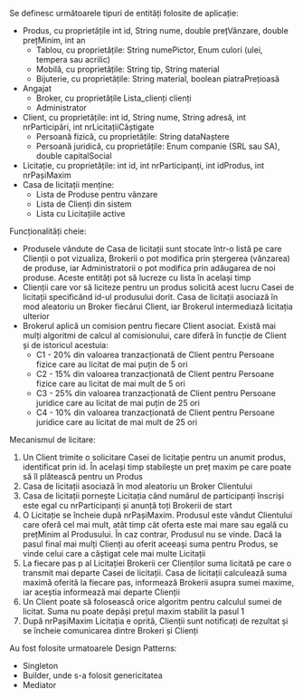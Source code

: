 Se definesc următoarele tipuri de entități folosite de aplicație:
 - Produs, cu proprietățile int id, String nume, double prețVânzare, double prețMinim, int an
    - Tablou, cu proprietățile: String numePictor, Enum culori (ulei, tempera sau acrilic)
    - Mobilă, cu proprietățile: String tip, String material
    - Bijuterie, cu proprietățile: String material, boolean piatraPrețioasă 
- Angajat
    - Broker, cu proprietățile Lista_clienți clienți
    - Administrator
- Client, cu proprietățile: int id, String nume, String adresă, int nrParticipări, int nrLicitațiiCâștigate
    - Persoană fizică, cu proprietățile: String dataNaștere
    - Persoană juridică, cu proprietățile: Enum companie (SRL sau SA), double capitalSocial
- Licitație, cu proprietățile: int id, int nrParticipanți, int idProdus, int nrPașiMaxim
- Casa de licitații menține:
    - Lista de Produse pentru vânzare
    - Lista de Clienți din sistem
    - Lista cu Licitațiile active

Funcționalități cheie:
 - Produsele vândute de Casa de licitații sunt stocate într-o listă pe care Clienții o pot vizualiza, Brokerii o pot modifica prin ștergerea (vânzarea) de produse, iar Administratorii o pot modifica prin adăugarea de noi produse. Aceste entități pot să lucreze cu lista în același timp
 - Clienții care vor să liciteze pentru un produs solicită acest lucru Casei de licitații specificând id-ul produsului dorit. Casa de licitații asociază în mod aleatoriu un Broker fiecărui Client, iar Brokerul intermediază licitația ulterior
 - Brokerul aplică un comision pentru fiecare Client asociat. Există mai mulți algoritmi de calcul al comisionului, care diferă în funcție de Client și de istoricul acestuia:
    - C1 - 20% din valoarea tranzacționată de Client pentru Persoane fizice care au licitat de mai puțin de 5 ori
    - C2 - 15% din valoarea tranzacționată de Client pentru Persoane fizice care au licitat de mai mult de 5 ori
    - C3 - 25% din valoarea tranzacționată de Client pentru Persoane juridice care au licitat de mai puțin de 25 ori
    - C4 - 10% din valoarea tranzacționată de Client pentru Persoane juridice care au licitat de mai mult de 25 ori

Mecanismul de licitare:
1. Un Client trimite o solicitare Casei de licitație pentru un anumit produs, identificat prin id. În același timp stabilește un preț maxim pe care poate să îl plătească pentru un Produs
2. Casa de licitații asociază în mod aleatoriu un Broker Clientului
3. Casa de licitații pornește Licitația când numărul de participanți înscriși este egal cu nrParticipanți și anunță toți Brokerii de start
4. O Licitație se încheie după nrPașiMaxim. Produsul este vândut Clientului care oferă cel mai mult, atât timp cât oferta este mai mare sau egală cu prețMinim al Produsului. În caz contrar, Produsul nu se vinde. Dacă la pasul final mai mulți Clienți au oferit aceeași suma pentru Produs, se vinde celui care a câștigat cele mai multe Licitații
5. La fiecare pas p al Licitației Brokerii cer Clienților suma licitată pe care o transmit mai departe Casei de licitații. Casa de licitații calculează suma maximă oferită la fiecare pas, informează Brokerii asupra sumei maxime, iar aceștia informează mai departe Clienții
6. Un Client poate să folosească orice algoritm pentru calculul sumei de licitat. Suma nu poate depăși prețul maxim stabilit la pasul 1
7. După nrPașiMaxim Licitația e oprită, Clienții sunt notificați de rezultat și se încheie comunicarea dintre Brokeri și Clienți

Au fost folosite urmatoarele Design Patterns: 
 - Singleton
 - Builder, unde s-a folosit genericitatea
 - Mediator
